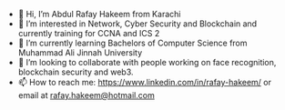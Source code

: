 - 👋 Hi, I’m Abdul Rafay Hakeem from Karachi
- 👀 I’m interested in Network, Cyber Security and Blockchain and currently training for CCNA and ICS 2
- 🌱 I’m currently learning Bachelors of Computer Science from Muhammad Ali Jinnah University
- 💞️ I’m looking to collaborate with people working on face recognition, blockchain security and web3. 
- 📫 How to reach me: https://www.linkedin.com/in/rafay-hakeem/ or email at rafay.hakeem@hotmail.com 
